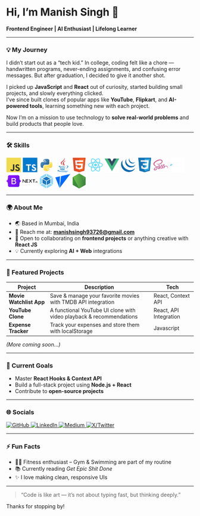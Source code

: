 # Hi, I’m Manish Singh 👋  
**Frontend Engineer | AI Enthusiast | Lifelong Learner**

---

### 💡 My Journey  
I didn’t start out as a “tech kid.” In college, coding felt like a chore — handwritten programs, never-ending assignments, and confusing error messages. But after graduation, I decided to give it another shot.  

I picked up **JavaScript** and **React** out of curiosity, started building small projects, and slowly everything clicked.  
I’ve since built clones of popular apps like **YouTube**, **Flipkart**, and **AI-powered tools**, learning something new with each project.  

Now I’m on a mission to use technology to **solve real-world problems** and build products that people love.  

---

### 🛠 Skills  

<p align="left">
  <!-- Languages -->
  <img src="https://raw.githubusercontent.com/devicons/devicon/master/icons/javascript/javascript-original.svg" alt="JavaScript" width="40" height="40"/>
  <img src="https://raw.githubusercontent.com/devicons/devicon/master/icons/typescript/typescript-original.svg" alt="TypeScript" width="40" height="40"/>
  <img src="https://raw.githubusercontent.com/devicons/devicon/master/icons/python/python-original.svg" alt="Python" width="40" height="40"/>
  <img src="https://raw.githubusercontent.com/devicons/devicon/master/icons/java/java-original.svg" alt="Java" width="40" height="40"/>
  <img src="https://raw.githubusercontent.com/devicons/devicon/master/icons/html5/html5-original.svg" alt="HTML5" width="40" height="40"/>
  <img src="https://raw.githubusercontent.com/devicons/devicon/master/icons/react/react-original.svg" alt="React" width="40" height="40"/>
  <img src="https://raw.githubusercontent.com/devicons/devicon/master/icons/vuejs/vuejs-original.svg" alt="VueJS" width="40" height="40"/>
  <img src="https://raw.githubusercontent.com/devicons/devicon/master/icons/jquery/jquery-original.svg" alt="jQuery" width="40" height="40"/>
  <img src="https://raw.githubusercontent.com/devicons/devicon/master/icons/css3/css3-original.svg" alt="CSS3" width="40" height="40"/>
  <img src="https://raw.githubusercontent.com/devicons/devicon/master/icons/sass/sass-original.svg" alt="Sass" width="40" height="40"/>
  <img src="https://raw.githubusercontent.com/devicons/devicon/master/icons/tailwindcss/tailwindcss-original-wordmark.svg" alt="TailwindCSS" width="40" height="40"/>
  <img src="https://raw.githubusercontent.com/devicons/devicon/master/icons/bootstrap/bootstrap-original.svg" alt="Bootstrap" width="40" height="40"/>
  <img src="https://raw.githubusercontent.com/devicons/devicon/master/icons/nextjs/nextjs-original-wordmark.svg" alt="Next.js" width="40" height="40"/>
  <img src="https://raw.githubusercontent.com/devicons/devicon/master/icons/webpack/webpack-original.svg" alt="Webpack" width="40" height="40"/>
  <img src="https://raw.githubusercontent.com/devicons/devicon/master/icons/vite/vite-original.svg" alt="Vite" width="40" height="40"/>
  <img src="https://raw.githubusercontent.com/devicons/devicon/master/icons/nodejs/nodejs-original.svg" alt="NodeJS" width="40" height="40"/>
</p>
 

---

### 🌍 About Me  
- 🌏 Based in Mumbai, India  
- 📧 Reach me at: **manishsingh93726@gmail.com**  
- 🤝 Open to collaborating on **frontend projects** or anything creative with **React JS**  
- 💡 Currently exploring **AI + Web** integrations  

---

### 🚀 Featured Projects  
| Project | Description | Tech |
|---------|-------------|------|
| **Movie Watchlist App** | Save & manage your favorite movies with TMDB API integration | React, Context API |
| **YouTube Clone** | A functional YouTube UI clone with video playback & recommendations | React, API Integration |
| **Expense Tracker** | Track your expenses and store them with localStorage | Javascript |

*(More coming soon…)*  

---

### 🌱 Current Goals  
- Master **React Hooks & Context API**  
- Build a full-stack project using **Node.js + React**  
- Contribute to **open-source projects**  

---

### 🌐 Socials  

<p align="left">
  <a href="https://github.com/ManishRajputcoder" target="_blank">
    <img src="https://raw.githubusercontent.com/rahuldkjain/github-profile-readme-generator/master/src/images/icons/Social/github.svg" alt="GitHub" width="40" height="40"/>
  </a>
  <a href="www.linkedin.com/in/manish-singh-90a189288" target="_blank">
    <img src="https://raw.githubusercontent.com/rahuldkjain/github-profile-readme-generator/master/src/images/icons/Social/linked-in-alt.svg" alt="LinkedIn" width="40" height="40"/>
  </a>
  <a href="https://medium.com/@YourMedium" target="_blank">
    <img src="https://raw.githubusercontent.com/rahuldkjain/github-profile-readme-generator/master/src/images/icons/Social/medium.svg" alt="Medium" width="40" height="40"/>
  </a>
  <a href="https://x.com/YourTwitter" target="_blank">
    <img src="https://raw.githubusercontent.com/rahuldkjain/github-profile-readme-generator/master/src/images/icons/Social/twitter.svg" alt="X/Twitter" width="40" height="40"/>
  </a>
</p>


---

### ⚡ Fun Facts  
- 🏋️‍♂️ Fitness enthusiast – Gym & Swimming are part of my routine  
- 📚 Currently reading *Get Epic Shit Done*  
- ✨ I love making clean, responsive UIs  

---

> “Code is like art — it’s not about typing fast, but thinking deeply.”

Thanks for stopping by!  

